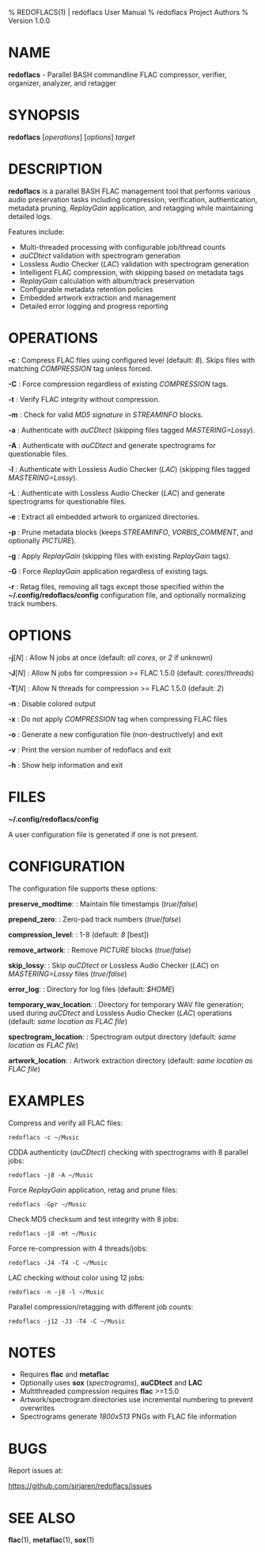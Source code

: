 % REDOFLACS(1) | redoflacs User Manual
% redoflacs Project Authors
% Version 1.0.0

# NAME

**redoflacs** - Parallel BASH commandline FLAC compressor, verifier, organizer,
analyzer, and retagger

# SYNOPSIS

**redoflacs** [*operations*] [*options*] *target*

# DESCRIPTION

**redoflacs** is a parallel BASH FLAC management tool that performs various
audio preservation tasks including compression, verification, authentication,
metadata pruning, *ReplayGain* application, and retagging while maintaining
detailed logs.

Features include:
- Multi-threaded processing with configurable job/thread counts
- *auCDtect* validation with spectrogram generation
- Lossless Audio Checker (*LAC*) validation with spectrogram generation
- Intelligent FLAC compression, with skipping based on metadata tags
- *ReplayGain* calculation with album/track preservation
- Configurable metadata retention policies
- Embedded artwork extraction and management
- Detailed error logging and progress reporting

# OPERATIONS

**-c**
: Compress FLAC files using configured level (default: *8*). Skips files with
matching *COMPRESSION* tag unless forced.

**-C**
: Force compression regardless of existing *COMPRESSION* tags.

**-t**
: Verify FLAC integrity without compression.

**-m**
: Check for valid *MD5 signature* in *STREAMINFO* blocks.

**-a**
: Authenticate with *auCDtect* (skipping files tagged *MASTERING=Lossy*).

**-A**
: Authenticate with *auCDtect* and generate spectrograms for questionable
files.

**-l**
: Authenticate with Lossless Audio Checker (*LAC*) (skipping files tagged
*MASTERING=Lossy*).

**-L**
: Authenticate with Lossless Audio Checker (*LAC*) and generate spectrograms
for questionable files.

**-e**
: Extract all embedded artwork to organized directories.

**-p**
: Prune metadata blocks (keeps *STREAMINFO*, *VORBIS_COMMENT*, and optionally
*PICTURE*).

**-g**
: Apply *ReplayGain* (skipping files with existing *ReplayGain* tags).

**-G**
: Force *ReplayGain* application regardless of existing tags.

**-r**
: Retag files, removing all tags except those specified within the
**~/.config/redoflacs/config** configuration file, and optionally normalizing
track numbers.

# OPTIONS

**-j**[*N*]
: Allow N jobs at once (default: *all cores*, or *2* if unknown)

**-J**[*N*]
: Allow N jobs for compression >= FLAC 1.5.0 (default: *cores*/*threads*)

**-T**[*N*]
: Allow N threads for compression >= FLAC 1.5.0 (default: *2*)

**-n**
: Disable colored output

**-x**
: Do not apply *COMPRESSION* tag when compressing FLAC files

**-o**
: Generate a new configuration file (non-destructively) and exit

**-v**
: Print the version number of redoflacs and exit

**-h**
: Show help information and exit

# FILES

**~/.config/redoflacs/config**

A user configuration file is generated if one is not present.

# CONFIGURATION

The configuration file supports these options:

**preserve_modtime**:
: Maintain file timestamps (*true*/*false*)

**prepend_zero**:
: Zero-pad track numbers (*true*/*false*)

**compression_level**:
: 1-8 (default: *8* [best])

**remove_artwork**:
: Remove *PICTURE* blocks (*true*/*false*)

**skip_lossy**:
: Skip *auCDtect* or Lossless Audio Checker (*LAC*) on *MASTERING=Lossy* files
(*true*/*false*)

**error_log**:
: Directory for log files (default: *$HOME*)

**temporary_wav_location**:
: Directory for temporary WAV file generation; used during *auCDtect* and
Lossless Audio Checker (*LAC*) operations (default: *same location as FLAC
file*)

**spectrogram_location**:
: Spectrogram output directory (default: *same location as FLAC file*)

**artwork_location**:
: Artwork extraction directory (default: *same location as FLAC file*)

# EXAMPLES

Compress and verify all FLAC files:

    redoflacs -c ~/Music

CDDA authenticity (*auCDtect*) checking with spectrograms with 8 parallel jobs:

    redoflacs -j8 -A ~/Music

Force *ReplayGain* application, retag and prune files:

    redoflacs -Gpr ~/Music

Check MD5 checksum and test integrity with 8 jobs:

    redoflacs -j8 -mt ~/Music

Force re-compression with 4 threads/jobs:

    redoflacs -J4 -T4 -C ~/Music

LAC checking without color using 12 jobs:

    redoflacs -n -j8 -l ~/Music

Parallel compression/retagging with different job counts:

    redoflacs -j12 -J3 -T4 -C ~/Music

# NOTES

- Requires **flac** and **metaflac**
- Optionally uses **sox** (*spectrograms*), **auCDtect** and **LAC**
- Multithreaded compression requires **flac** >=1.5.0
- Artwork/spectrogram directories use incremental numbering to prevent
overwrites
- Spectrograms generate *1800x513* PNGs with FLAC file information

# BUGS

Report issues at:

https://github.com/sirjaren/redoflacs/issues

# SEE ALSO

**flac**(1), **metaflac**(1), **sox**(1)
